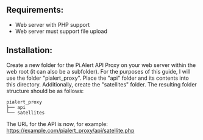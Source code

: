 ## Requirements:

- Web server with PHP support
- Web server must support file upload

## Installation:

Create a new folder for the Pi.Alert API Proxy on your web server within the web root (it can also be a subfolder). For the purposes of this guide, I will use the folder "pialert_proxy". Place the "api" folder and its contents into this directory. Additionally, create the "satellites" folder.
The resulting folder structure should be as follows:

```
pialert_proxy
├── api
└── satellites
```

The URL for the API is now, for example: https://example.com/pialert_proxy/api/satellite.php